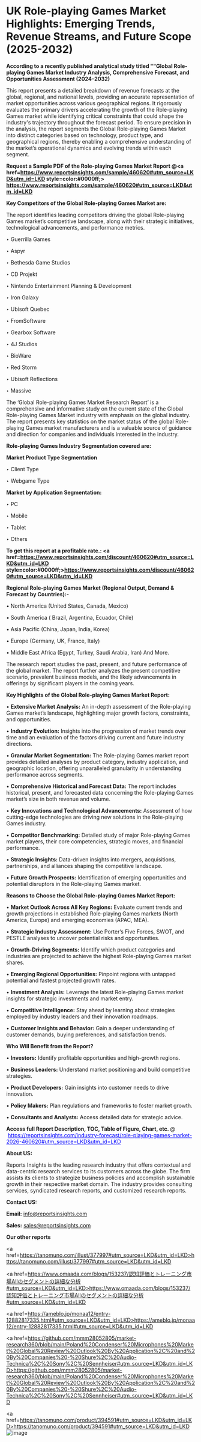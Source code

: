 # UK Role-playing Games Market Highlights: Emerging Trends, Revenue Streams, and Future Scope (2025-2032)

<strong>According to a recently published analytical study titled ""Global Role-playing Games Market Industry Analysis, Comprehensive Forecast, and Opportunities Assessment (2024–2032)</strong>

This report presents a detailed breakdown of revenue forecasts at the global, regional, and national levels, providing an accurate representation of market opportunities across various geographical regions. It rigorously evaluates the primary drivers accelerating the growth of the Role-playing Games market while identifying critical constraints that could shape the industry's trajectory throughout the forecast period. To ensure precision in the analysis, the report segments the Global Role-playing Games Market into distinct categories based on technology, product type, and geographical regions, thereby enabling a comprehensive understanding of the market’s operational dynamics and evolving trends within each segment.

<strong>Request a Sample PDF of the Role-playing Games Market Report </strong><strong>@<a href=https://www.reportsinsights.com/sample/460620#utm_source=LKD&utm_id=LKD style=color:#0000ff;> https://www.reportsinsights.com/sample/460620#utm_source=LKD&utm_id=LKD</a></strong></font>

<strong>Key Competitors of the Global Role-playing Games Market are:</strong>

The report identifies leading competitors driving the global Role-playing Games market’s competitive landscape, along with their strategic initiatives, technological advancements, and performance metrics.

‣ Guerrilla Games

‣ Aspyr

‣ Bethesda Game Studios

‣ CD Projekt

‣ Nintendo Entertainment Planning & Development

‣ Iron Galaxy

‣ Ubisoft Quebec

‣ FromSoftware

‣ Gearbox Software

‣ 4J Studios

‣ BioWare

‣ Red Storm

‣ Ubisoft Reflections

‣ Massive

The ‘Global Role-playing Games Market Research Report’ is a comprehensive and informative study on the current state of the Global Role-playing Games Market industry with emphasis on the global industry. The report presents key statistics on the market status of the global Role-playing Games market manufacturers and is a valuable source of guidance and direction for companies and individuals interested in the industry.

<strong>Role-playing Games Industry Segmentation covered are:</strong>

<strong>Market Product Type Segmentation</strong>

‣ Client Type

‣ Webgame Type

<strong>Market by Application Segmentation:</strong>

‣ PC

‣ Mobile

‣ Tablet

‣ Others

<strong>To get this report at a profitable rate.: <a href=https://www.reportsinsights.com/discount/460620#utm_source=LKD&utm_id=LKD style=color:#0000ff;>https://www.reportsinsights.com/discount/460620#utm_source=LKD&utm_id=LKD</a></strong></font>

<strong>Regional Role-playing Games Market (Regional Output, Demand &amp; Forecast by Countries):-</strong>

• North America (United States, Canada, Mexico)

• South America ( Brazil, Argentina, Ecuador, Chile)

• Asia Pacific (China, Japan, India, Korea)

• Europe (Germany, UK, France, Italy)

• Middle East Africa (Egypt, Turkey, Saudi Arabia, Iran) And More.

The research report studies the past, present, and future performance of the global market. The report further analyzes the present competitive scenario, prevalent business models, and the likely advancements in offerings by significant players in the coming years.

<strong>Key Highlights of the Global Role-playing Games Market Report:</strong>

• <strong>Extensive Market Analysis:</strong> An in-depth assessment of the Role-playing Games market’s landscape, highlighting major growth factors, constraints, and opportunities.

• <strong>Industry Evolution:</strong> Insights into the progression of market trends over time and an evaluation of the factors driving current and future industry directions.

• <strong>Granular Market Segmentation:</strong> The Role-playing Games market report provides detailed analyses by product category, industry application, and geographic location, offering unparalleled granularity in understanding performance across segments.

• <strong>Comprehensive Historical and Forecast Data:</strong> The report includes historical, present, and forecasted data concerning the Role-playing Games market’s size in both revenue and volume.

• <strong>Key Innovations and Technological Advancements:</strong> Assessment of how cutting-edge technologies are driving new solutions in the Role-playing Games industry.

• <strong>Competitor Benchmarking:</strong> Detailed study of major Role-playing Games market players, their core competencies, strategic moves, and financial performance.

• <strong>Strategic Insights:</strong> Data-driven insights into mergers, acquisitions, partnerships, and alliances shaping the competitive landscape.

• <strong>Future Growth Prospects:</strong> Identification of emerging opportunities and potential disruptors in the Role-playing Games market.

<strong>Reasons to Choose the Global Role-playing Games Market Report:</strong>

• <strong>Market Outlook Across All Key Regions:</strong> Evaluate current trends and growth projections in established Role-playing Games markets (North America, Europe) and emerging economies (APAC, MEA).

• <strong>Strategic Industry Assessment:</strong> Use Porter’s Five Forces, SWOT, and PESTLE analyses to uncover potential risks and opportunities.

• <strong>Growth-Driving Segments:</strong> Identify which product categories and industries are projected to achieve the highest Role-playing Games market shares.

• <strong>Emerging Regional Opportunities:</strong> Pinpoint regions with untapped potential and fastest projected growth rates.

• <strong>Investment Analysis:</strong> Leverage the latest Role-playing Games market insights for strategic investments and market entry.

• <strong>Competitive Intelligence:</strong> Stay ahead by learning about strategies employed by industry leaders and their innovation roadmaps.

• <strong>Customer Insights and Behavior:</strong> Gain a deeper understanding of customer demands, buying preferences, and satisfaction trends.

<strong>Who Will Benefit from the Report?</strong>

• <strong>Investors:</strong> Identify profitable opportunities and high-growth regions.

• <strong>Business Leaders:</strong> Understand market positioning and build competitive strategies.

• <strong>Product Developers:</strong> Gain insights into customer needs to drive innovation.

• <strong>Policy Makers:</strong> Plan regulations and frameworks to foster market growth.

• <strong>Consultants and Analysts:</strong> Access detailed data for strategic advice.
</ul>
<strong>Access full Report Description, TOC, Table of Figure, Chart, etc. </strong>@  <a href=https://reportsinsights.com/industry-forecast/role-playing-games-market-2026-460620#utm_source=LKD&utm_id=LKD style=color:#0000ff;>https://reportsinsights.com/industry-forecast/role-playing-games-market-2026-460620#utm_source=LKD&utm_id=LKD</a></font>

<strong><strong>About US</strong>:</strong>

Reports Insights is the leading research industry that offers contextual and data-centric research services to its customers across the globe. The firm assists its clients to strategize business policies and accomplish sustainable growth in their respective market domain. The industry provides consulting services, syndicated research reports, and customized research reports.

<strong>Contact US:</strong>

<p class=""""><b>Email:</b> <a href=mailto:info@reportsinsights.com>info@reportsinsights.com</a></p>
<p class=""""><b>Sales:</b> <a href=mailto:sales@reportsinsights.com>sales@reportsinsights.com</a></p>

<strong>Our other reports</strong>

<a href=https://tanomuno.com/illust/377997#utm_source=LKD&utm_id=LKD>https://tanomuno.com/illust/377997#utm_source=LKD&utm_id=LKD</a>

<a href=https://www.omaada.com/blogs/153237/認知評価とトレーニング市場Allのセグメントの詳細な分析#utm_source=LKD&utm_id=LKD>https://www.omaada.com/blogs/153237/認知評価とトレーニング市場Allのセグメントの詳細な分析#utm_source=LKD&utm_id=LKD</a>

<a href=https://ameblo.jp/monaa12/entry-12882817335.html#utm_source=LKD&utm_id=LKD>https://ameblo.jp/monaa12/entry-12882817335.html#utm_source=LKD&utm_id=LKD</a>

<a href=https://github.com/mmm28052805/market-research360/blob/main/Poland%20Condenser%20Microphones%20Market%20Global%20Review%20Outlook%20By%20Application%2C%20and%20By%20Companies%20-%20Shure%2C%20Audio-Technica%2C%20Sony%2C%20Sennheiser#utm_source=LKD&utm_id=LKD>https://github.com/mmm28052805/market-research360/blob/main/Poland%20Condenser%20Microphones%20Market%20Global%20Review%20Outlook%20By%20Application%2C%20and%20By%20Companies%20-%20Shure%2C%20Audio-Technica%2C%20Sony%2C%20Sennheiser#utm_source=LKD&utm_id=LKD</a>

<a href=https://tanomuno.com/product/394591#utm_source=LKD&utm_id=LKD>https://tanomuno.com/product/394591#utm_source=LKD&utm_id=LKD</a>
![image](https://github.com/user-attachments/assets/1fdbfca0-3a3a-45fd-9f0e-b50850cf30ca)
